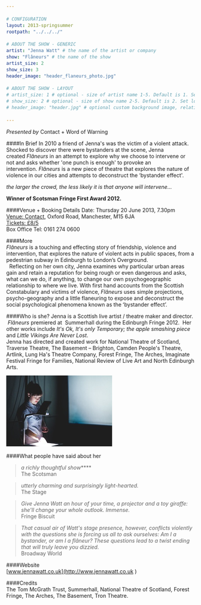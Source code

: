 ```yaml
---

# CONFIGURATION
layout: 2013-springsummer
rootpath: "../../../"

# ABOUT THE SHOW - GENERIC
artist: "Jenna Watt" # the name of the artist or company
show: "Flâneurs" # the name of the show
artist_size: 2
show_size: 3
header_image: "header_flaneurs_photo.jpg"

# ABOUT THE SHOW - LAYOUT
# artist_size: 1 # optional - size of artist name 1-5. Default is 1. Set longer names to lower values
# show_size: 2 # optional - size of show name 2-5. Default is 2. Set longer names to lower values
# header_image: "header.jpg" # optional custom background image, relative to current page

---
```

*Presented by* Contact + Word of Warning 

####In Brief
In 2010 a friend of Jenna's was the victim of a violent attack.  Shocked to discover there were bystanders at the scene, Jenna created *Flâneurs* in an attempt to explore why we choose to intervene or not and asks whether 'one punch is enough' to provoke an intervention. *Flâneurs* is a new piece of theatre that explores the nature of violence in our cities and attempts to deconstruct the ‘bystander effect'.    

*the larger the crowd, the less likely it is that anyone will intervene...*    

**Winner of Scotsman Fringe First Award 2012.**    
    
####Venue + Booking Details
Date: Thursday 20 June 2013, 7.30pm   
[Venue: Contact](http://contactmcr.com/visit/getting-here/), Oxford Road, Manchester, M15 6JA    
[Tickets: £8/5](http://contactmcr.com/whats-on/1224-jenna-watt-flaneurs/)   
Box Office Tel: 0161 274 0600   

####More    
*Flâneurs* is a touching and effecting story of friendship, violence and intervention, that explores the nature of violent acts in public spaces, from a pedestrian subway in Edinburgh to Londonʼs Overground.    
  Reflecting on her own city, Jenna examines why particular urban areas gain and retain a reputation for being rough or even dangerous and asks, what can we do, if anything, to change our own psychogeographic relationship to where we live. With first hand accounts from the Scottish Constabulary and victims of violence, *Flâneurs* uses simple projections, psycho-geography and a little flaneuring to expose and deconstruct the social psychological phenomena known as the ʻbystander effectʼ.   
  
####Who is she?
Jenna is a Scottish live artist / theatre maker and director.    
 *Flâneurs* premiered at  Summerhall during the Edinburgh Fringe 2012.  Her other works include *It's Ok, It's only Temporary; the apple smashing piece* and *Little Vikings Are Never Lost*.    
Jenna has directed and created work for National Theatre of Scotland, Traverse Theatre, The Basement – Brighton, Camden People's Theatre, Artlink, Lung Ha's Theatre Company, Forest Fringe, The Arches, Imaginate Festival Fringe for Families, National Review of Live Art and North Edinburgh Arts.   
 
![Flâneurs](Flaneurs.jpg)    

####What people have said about her       
>*a richly thoughtful show*\*\*\*\*<br> The Scotsman  
  
>*utterly charming and surprisingly light-hearted.*<br> The Stage    
   
>*Give Jenna Watt an hour of your time, a projector and a toy giraffe: she'll change your whole outlook. Immense.*<br>Fringe Biscuit    

>*That casual air of Watt's stage presence, however, conflicts violently with the questions she is forcing us all to ask ourselves: Am I a bystander, or am I a flâneur? These questions lead to a twist ending that will truly leave you dizzied.*<br>Broadway World    
             
####Website    
[www.jennawatt.co.uk](http://www.jennawatt.co.uk )  

####Credits    
The Tom McGrath Trust, Summerhall, National Theatre of Scotland, Forest Fringe, The Arches, The Basement, Tron Theatre.    


 
